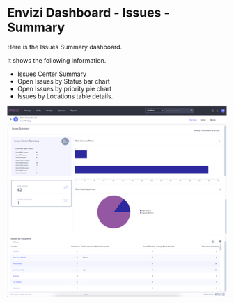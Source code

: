 # Envizi Dashboard - Issues - Summary

Here is the Issues Summary dashboard.


It shows the following information.
- Issues Center Summary
- Open Issues by Status bar chart
- Open Issues by priority pie chart
- Issues by Locations table details.


<img src="images/image-01.png">

<img src="images/image-02.png">

<img src="images/image-03.png">
